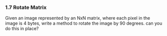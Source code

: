 ### 1.7 Rotate Matrix
Given an image represented by an NxN matrix, where each pixel in the image is 4 bytes, write a method to rotate the image by 90 degrees. can you do this in place?
